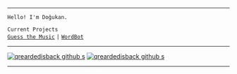 

---

 `Hello! I'm Doğukan.`
 
  `Current Projects`<br />
  [`Guess the Music`](https://guessthemusic.net) `|` [`WordBot`](https://wordbot.xyz)

---

[![qreardedisback github s](https://github-readme-stats.vercel.app/api?username=qreardedisback&locale=en&title_color=FFFFFF&border_color=f5ac02&bg_color=000000&icon_color=f5ac02&text_color=FFFFFF&include_all_commits=true&show_icons=true)](https://github.com/qreardedisback)
[![qreardedisback github s](https://github-readme-stats.vercel.app/api/pin/?username=qreardedwashere-cf&bg_color=000000&border_color=f5ac02&icon_color=f5ac02&text_color=FFFFFF&show_owner=false&title_color=FFFFFF&repo=qreardedwashere.cf)](https://github.com/qreardedwashere-cf/qreardedwashere.cf)

---
